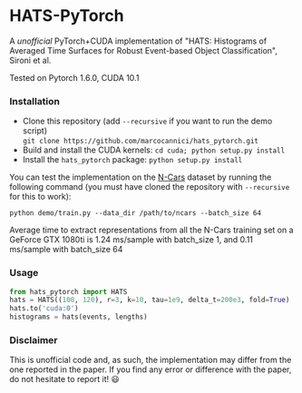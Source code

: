 # HATS-PyTorch

A *unofficial* PyTorch+CUDA implementation of "HATS: Histograms of Averaged Time 
Surfaces for Robust Event-based Object Classification", Sironi et al. 

Tested on Pytorch 1.6.0, CUDA 10.1

### Installation

- Clone this repository (add `--recursive` if you want to run the demo script)<br>
`git clone https://github.com/marcocannici/hats_pytorch.git`
- Build and install the CUDA kernels:
`cd cuda; python setup.py install`
- Install the `hats_pytorch` package:
`python setup.py install`

You can test the implementation on the 
[N-Cars](https://www.prophesee.ai/2018/03/13/dataset-n-cars/) dataset by running 
the following command (you must have cloned the repository with `--recursive` 
for this to work):

`python demo/train.py --data_dir /path/to/ncars --batch_size 64`

Average time to extract representations from all the N-Cars training set on a 
GeForce GTX 1080ti is 1.24 ms/sample with batch_size 1, and 0.11 ms/sample 
with batch_size 64


### Usage

```python
from hats_pytorch import HATS
hats = HATS((100, 120), r=3, k=10, tau=1e9, delta_t=200e3, fold=True)
hats.to('cuda:0')
histograms = hats(events, lengths)
```


### Disclaimer

This is unofficial code and, as such, the implementation may differ from the one
reported in the paper. If you find any error or difference with the paper, do not
hesitate to report it! :smiley:

